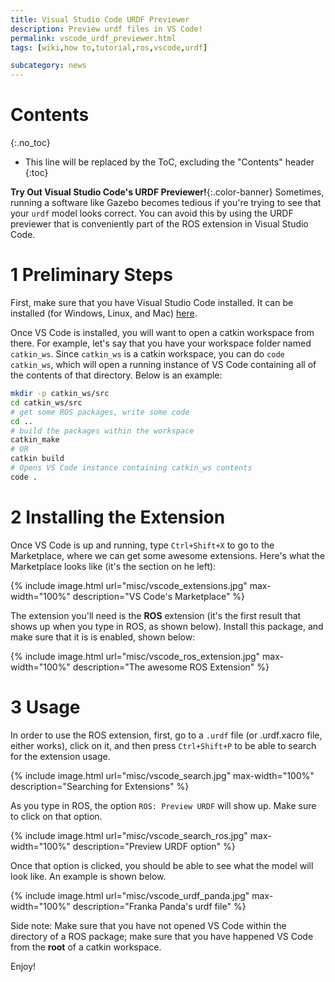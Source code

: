 ```yaml
---
title: Visual Studio Code URDF Previewer
description: Preview urdf files in VS Code!
permalink: vscode_urdf_previewer.html
tags: [wiki,how to,tutorial,ros,vscode,urdf]

subcategory: news
---
```


# Contents
{:.no_toc}

* This line will be replaced by the ToC, excluding the "Contents" header
{:toc}

**Try Out Visual Studio Code's URDF Previewer!**{:.color-banner}
Sometimes, running a software like Gazebo becomes tedious if you're trying to see that your `urdf` model looks correct. You can avoid this by using the URDF previewer that is conveniently part of the ROS extension in Visual Studio Code.

# 1 Preliminary Steps

First, make sure that you have Visual Studio Code installed. It can be installed (for Windows, Linux, and Mac) [here](https://code.visualstudio.com/download).

Once VS Code is installed, you will want to open a catkin workspace from there. For example, let's say that you have your workspace folder named `catkin_ws`. Since `catkin_ws` is a catkin workspace, you can do `code catkin_ws`, which will open a running instance of VS Code containing all of the contents of that directory. Below is an example:

~~~bash
mkdir -p catkin_ws/src
cd catkin_ws/src
# get some ROS packages, write some code
cd ..
# build the packages within the workspace
catkin_make
# OR
catkin build
# Opens VS Code instance containing catkin_ws contents
code .

~~~

# 2 Installing the Extension

Once VS Code is up and running, type `Ctrl+Shift+X` to go to the Marketplace, where we can get some awesome extensions. Here's what the Marketplace looks like (it's the section on he left):

{% include image.html url="misc/vscode_extensions.jpg" max-width="100%" description="VS Code's Marketplace" %}

The extension you'll need is the **ROS** extension (it's the first result that shows up when you type in ROS, as shown below). Install this package, and make sure that it is is enabled, shown below:

{% include image.html url="misc/vscode_ros_extension.jpg" max-width="100%" description="The awesome ROS Extension" %}

# 3 Usage

In order to use the ROS extension, first, go to a `.urdf` file (or .urdf.xacro file, either works), click on it, and then press `Ctrl+Shift+P` to be able to search for the extension usage.

{% include image.html url="misc/vscode_search.jpg" max-width="100%" description="Searching for Extensions" %}

As you type in ROS, the option `ROS: Preview URDF` will show up. Make sure to click on that option.

{% include image.html url="misc/vscode_search_ros.jpg" max-width="100%" description="Preview URDF option" %}

Once that option is clicked, you should be able to see what the model will look like. An example is shown below.

{% include image.html url="misc/vscode_urdf_panda.jpg" max-width="100%" description="Franka Panda's urdf file" %}

Side note: Make sure that you have not opened VS Code within the directory of a ROS package; make sure that you have happened VS Code from the **root** of a catkin workspace.

Enjoy!
